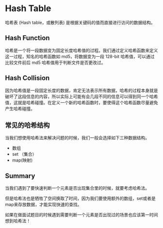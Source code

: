 # Hash Table

哈希表 (Hash table，或散列表) 是根据关键码的值而直接进行访问的数据结构。



## Hash Function

哈希是一个将一段数据变为固定长度哈希值的过程。我们通过定义哈希函数来定义这一过程，知名的哈希函数如 md5，将数据变为一段 128-bit 哈希值，可以通过比较文件前后 md5 哈希值用于判断文件是否更改过。

## Hash Collision

因为哈希值是一段固定长度的数据，肯定无法表示所有数据，哈希的过程本身就是破坏了这段信息的内容，所以实际上可能有会几段不同的信息可以得到同一个哈希值，这就是哈希碰撞。在定义一个新的哈希函数时，要使得这个哈希函数尽量避免产生哈希碰撞。

## 常见的哈希结构

当我们想使用哈希法来解决问题的时候，我们一般会选择如下三种数据结构。

- 数组
- set （集合）
- map(映射)

## Summary

当我们遇到了要快速判断一个元素是否出现集合里的时候，就要考虑哈希法。

但是哈希法也是牺牲了空间换取了时间，因为我们要使用额外的数组，set或者是map来存放数据，才能实现快速的查找。

如果在做面试题目的时候遇到需要判断一个元素是否出现过的场景也应该第一时间想到哈希法！